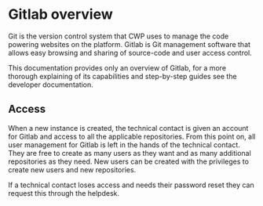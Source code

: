 # Gitlab overview

Git is the version control system that CWP uses to manage the code powering websites on the platform. Gitlab is Git
management software that allows easy browsing and sharing of source-code and user access control.

This documentation provides only an overview of Gitlab, for a more thorough explaining of its capabilities and
step-by-step guides see the developer documentation.

## Access

When a new instance is created, the technical contact is given an account for Gitlab and access to all the applicable
repositories. From this point on, all user management for Gitlab is left in the hands of the technical contact. They
are free to create as many users as they want and as many additional repositories as they need. New users can be
created with the privileges to create new users and new repositories.

If a technical contact loses access and needs their password reset they can request this through the helpdesk.